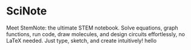 # SciNote
Meet StemNote: the ultimate STEM notebook. Solve equations, graph functions, run code, draw molecules, and design circuits effortlessly, no LaTeX needed. Just type, sketch, and create intuitively!
hello

